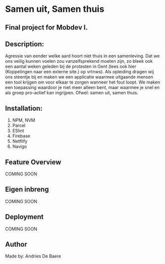# Samen uit, Samen thuis
## Final project for Mobdev I.

## Description:
Agressie van eender welke aard hoort niet thuis in een samenleving. Dat we ons veilig kunnen voelen zou vanzelfsprekend moeten zijn, zo bleek ook een aantal weken geleden bij de protesten in Gent (lees ook hier (Koppelingen naar een externe site.) op vrtnws). Als opleiding dragen wij ons steentje bij en maken we een applicatie waarmee uitgaande mensen een tool krijgen om voor elkaar te zorgen wanneer het fout loopt. We maken een toepassing waardoor je niet meer alleen bent, maar waarmee je snel en als groep pro-actief kan ingrijpen. Ofwel: samen uit, samen thuis.

## Installation:
1) NPM, NVM
2) Parcel
3) ESlint
4) Firebase
5) Netflify
6) Navigo

## Feature Overview
COMING SOON

## Eigen inbreng
COMING SOON

## Deployment
COMING SOON

## Author
Made by: Andries De Baere